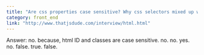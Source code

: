 ```yaml
---
title: "Are css properties case sensitive? Why css selectors mixed up with cases don't apply the styles? Does margin-top or margin-bottom has effect on inline element? Does padding-top or padding-bottom has effect on inline element? Does padding-left or padding-right or margin-left or margin-right has effect on inline element? If you have a p element with font-size: 10rem, will the text be responsive when the user resizes / drags the browser window? The pseudo class :checked will select inputs with type radio or checkbox, but not option elements. In a HTML document, the pseudo class :root always refers to the html element. The translate() function can move the position of an element on the z-axis."
category: front_end
link: "http://www.thatjsdude.com/interview/html.html"
---
```

Answer: no. because, html ID and classes are case sensitive. no. no. yes. no. false. true. false.

